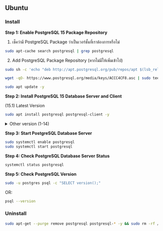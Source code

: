 ## Ubuntu

### Install

**Step 1: Enable PostgreSQL 15 Package Repository**
1. เช็คว่ามี PostgreSQL Package ว่าเป็นเวอร์ชั้นที่เราต้องการหรือไม่
```bash
sudo apt-cache search postgresql | grep postgresql
```
2. Add PostgreSQL Package Repository (หากไม่มีให้เพิ่มเข้าไป)
```bash
sudo sh -c 'echo "deb http://apt.postgresql.org/pub/repos/apt $(lsb_release -cs)-pgdg main" > /etc/apt/sources.list.d/pgdg.list'
```
```bash
wget -qO- https://www.postgresql.org/media/keys/ACCC4CF8.asc | sudo tee /etc/apt/trusted.gpg.d/pgdg.asc &>/dev/null
```
```bash
sudo apt update -y
```
**Step 2: Install PostgreSQL 15 Database Server and Client**

(15.1) Latest Version 

```bash
sudo apt install postgresql postgresql-client -y
```
<details><summary>Other version (1-14)</summary>

(14.0)
```bash
sudo apt install postgresql-14 postgresql-client-14 -y
```
(13.4)
```bash
sudo apt install postgresql-13 postgresql-client-13 -y
```
(12.8)
```bash
sudo apt install postgresql-12 postgresql-client-12 -y
```
(11.13)
```bash
sudo apt install postgresql-11 postgresql-client-11 -y
```
(10.18)
```bash
sudo apt install postgresql-10 postgresql-client-10 -y
```
(9.6.23)
```bash
sudo apt install postgresql-9.6 postgresql-client-9.6 -y
```
(9.5.27)
```bash
sudo apt install postgresql-9.5 postgresql-client-9.5 -y
```
(9.4.32)
```bash
sudo apt install postgresql-9.4 postgresql-client-9.4 -y
```
(9.3.27)
```bash
sudo apt install postgresql-9.3 postgresql-client-9.3 -y
```
(9.2.24)
```bash
sudo apt install postgresql-9.2 postgresql-client-9.2 -y
```
(9.1.24)
```bash
sudo apt install postgresql-9.1 postgresql-client-9.1 -y
```
(9.0.24)
```bash
sudo apt install postgresql-9.0 postgresql-client-9.0 -y
```
(8.4.23)
```bash
sudo apt install postgresql-8.4 postgresql-client-8.4 -y
```
(8.3.23)
```bash
sudo apt install postgresql-8.3 postgresql-client-8.3 -y
```
(8.2.23)
```bash
sudo apt install postgresql-8.2 postgresql-client-8.2 -y
```
(8.1.23)
```bash
sudo apt install postgresql-8.1 postgresql-client-8.1 -y
```
(8.0.23)
```bash
sudo apt install postgresql-8.0 postgresql-client-8.0 -y
```
(7.4.25)
```bash
sudo apt install postgresql-7.4 postgresql-client-7.4 -y
```
(7.3.26)
```bash
sudo apt install postgresql-7.3 postgresql-client-7.3 -y
```
(7.2.5)
```bash
sudo apt install postgresql-7.2 postgresql-client-7.2 -y
```
(7.1.5)
```bash
sudo apt install postgresql-7.1 postgresql-client-7.1 -y
```
(7.0.5)
```bash
sudo apt install postgresql-7.0 postgresql-client-7.0 -y
```
(6.5.5)
```bash
sudo apt install postgresql-6.5 postgresql-client-6.5 -y
```
(6.4.5)
```bash
sudo apt install postgresql-6.4 postgresql-client-6.4 -y
```
(6.3.5)
```bash
sudo apt install postgresql-6.3 postgresql-client-6.3 -y
```
(6.2.5)
```bash
sudo apt install postgresql-6.2 postgresql-client-6.2 -y
```
(6.1.5)
```bash
sudo apt install postgresql-6.1 postgresql-client-6.1 -y
```
(6.0.5)
```bash
sudo apt install postgresql-6.0 postgresql-client-6.0 -y
```
(5.0.5)
```bash
sudo apt install postgresql-5.0 postgresql-client-5.0 -y
```
(4.4.5)
```bash
sudo apt install postgresql-4.0 postgresql-client-4.0 -y
```
(3.3.5)
```bash
sudo apt install postgresql-3.0 postgresql-client-3.0 -y
```
(2.2.5)
```bash
sudo apt install postgresql-2.0 postgresql-client-2.0 -y
```
(1.1.5)
```bash
sudo apt install postgresql-1.0 postgresql-client-1.0 -y
```

</details>

**Step 3: Start PostgreSQL Database Server**

```bash
sudo systemctl enable postgresql
sudo systemctl start postgresql
```

**Step 4: Check PostgreSQL Database Server Status**

```bash
systemctl status postgresql
```

**Step 5: Check PostgreSQL Version**
```bash
sudo -u postgres psql -c "SELECT version();"
```
OR:
```bash
psql --version
```

### Uninstall
```bash
sudo apt-get --purge remove postgresql postgresql-* -y && sudo rm -rf /var/lib/postgresql/ && sudo rm -rf /var/log/postgresql/ && sudo rm -rf /etc/postgresql/
```
